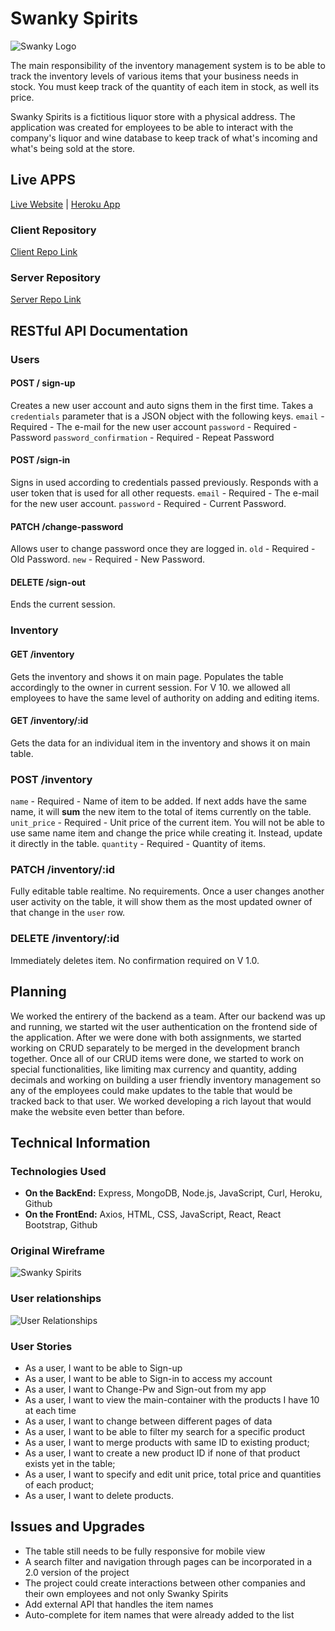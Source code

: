 # Swanky Spirits

![Swanky Logo](https://i.imgur.com/upwpD36.png)

The main responsibility of the inventory management system is to be able to track the inventory levels of various items that your business needs in stock. You must keep track of the quantity of each item in stock, as well its price.

Swanky Spirits is a fictitious liquor store with a physical address. The application was created for employees to be able to interact with the company's liquor and wine database to keep track of what's incoming and what's being sold at the store.

## Live APPS

[Live Website](https://callback-ktz.github.io/swanky-spirits-client) | [Heroku App](https://glacial-cliffs-16241.herokuapp.com)

### Client Repository

[Client Repo Link](https://github.com/Callback-ktz/swanky-spirits-client)

### Server Repository

[Server Repo Link](https://github.com/Callback-ktz/swanky-spirits-server)

## RESTful API Documentation

### Users

#### POST / sign-up

Creates a new user account and auto signs them in the first time.
Takes a `credentials` parameter that is a JSON object with the following keys.
`email` - Required - The e-mail for the new user account
`password` - Required - Password
`password_confirmation` - Required - Repeat Password

#### POST /sign-in

Signs in used according to credentials passed previously. Responds with a user token that is used for all other requests.
`email` - Required - The e-mail for the new user account.
`password` - Required - Current Password.

#### PATCH /change-password

Allows user to change password once they are logged in.
`old` - Required - Old Password.
`new` - Required - New Password.

#### DELETE /sign-out

Ends the current session.

### Inventory

#### GET /inventory

Gets the inventory and shows it on main page. Populates the table accordingly to the owner in current session. For V 10. we allowed all employees to have the same level of authority on adding and editing items.

#### GET /inventory/:id

Gets the data for an individual item in the inventory and shows it on main table.

### POST /inventory

`name` - Required - Name of item to be added. If next adds have the same name, it will **sum** the new item to the total of items currently on the table.
`unit_price` - Required - Unit price of the current item. You will not be able to use same name item and change the price while creating it. Instead, update it directly in the table.
`quantity` - Required - Quantity of items.

### PATCH /inventory/:id

Fully editable table realtime. No requirements. Once a user changes another user activity on the table, it will show them as the most updated owner of that change in the `user` row.

### DELETE /inventory/:id

Immediately deletes item. No confirmation required on V 1.0.

## Planning

We worked the entirery of the backend as a team. After our backend was up and running, we started wit the user authentication on the frontend side of the application. After we were done with both assignments, we started working on CRUD separately to be merged in the development branch together. Once all of our CRUD items were done, we started to work on special functionalities, like limiting max currency and quantity, adding decimals and working on building a user friendly inventory management so any of the employees could make updates to the table that would be tracked back to that user. We worked developing a rich layout that would make the website even better than before.

## Technical Information

### Technologies Used

- **On the BackEnd:**
Express, MongoDB, Node.js, JavaScript, Curl, Heroku, Github
- **On the FrontEnd:**
Axios, HTML, CSS, JavaScript, React, React Bootstrap, Github

### Original Wireframe

![Swanky Spirits](https://i.imgur.com/Ekqjqv5.jpg)

### User relationships

![User Relationships](https://i.imgur.com/psotpgR.jpg)

### User Stories

- As a user, I want to be able to Sign-up
- As a user, I want to be able to Sign-in to access my account
- As a user, I want to Change-Pw and Sign-out from my app
- As a user, I want to view the main-container with the products I have 10 at each time
- As a user, I want to change between different pages of data
- As a user, I want to be able to filter my search for a specific product
- As a user, I want to merge products with same ID to existing product;
- As a user, I want to create a new product ID if none of that product exists yet in the table;
- As a user, I want to specify and edit unit price, total price and quantities of each product;
- As a user, I want to delete products.

## Issues and Upgrades

- The table still needs to be fully responsive for mobile view
- A search filter and navigation through pages can be incorporated in a 2.0 version of the project
- The project could create interactions between other companies and their own employees and not only Swanky Spirits
- Add external API that handles the item names
- Auto-complete for item names that were already added to the list
